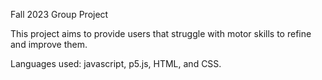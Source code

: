 Fall 2023 Group Project

This project aims to provide users that struggle with motor skills to refine and improve them.

Languages used: javascript, p5.js, HTML, and CSS. 
